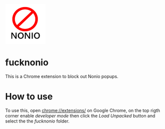 <p align=center>

![logo](assets/fucknonio.png "Logo") 

</p>


# fucknonio

This is a Chrome extension to block out Nonio popups.


# How to use

To use this, open [chrome://extensions/](chrome://extensions/) on Google Chrome, on the top rigth corner enable _developer mode_ then click the _Load Unpacked_ button and select the the _fucknonio_ folder. 